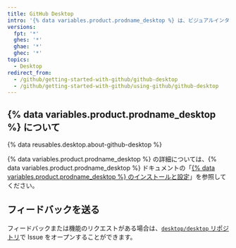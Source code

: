 ```yaml
---
title: GitHub Desktop
intro: '{% data variables.product.prodname_desktop %} は、ビジュアルインターフェースを使用して、Git および {% data variables.product.prodname_dotcom %} のワークフローを拡張し簡略化します。'
versions:
  fpt: '*'
  ghes: '*'
  ghae: '*'
  ghec: '*'
topics:
  - Desktop
redirect_from:
  - /github/getting-started-with-github/github-desktop
  - /github/getting-started-with-github/using-github/github-desktop
---
```


## {% data variables.product.prodname_desktop %} について

{% data reusables.desktop.about-github-desktop %}

{% data variables.product.prodname_desktop %} の詳細については、{% data variables.product.prodname_desktop %} ドキュメントの「[{% data variables.product.prodname_desktop %} のインストールと設定](/desktop/installing-and-configuring-github-desktop)」を参照してください。

## フィードバックを送る

フィードバックまたは機能のリクエストがある場合は、[`desktop/desktop` リポジトリ](https://github.com/desktop/desktop)で Issue をオープンすることができます。
